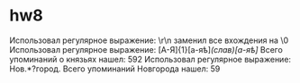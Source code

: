 # hw8
Использовал регулярное выражение: \r\n заменил все вхождения на \0
Использовал регулярное выражение: [А-Я]{1}[а-яѣ]*(слав)[а-яѣ]* Всего упоминаний о князьях нашел: 592
Использовал регулярное выражение: Нов.*?город. Всего упоминаний Новгорода нашел: 59
